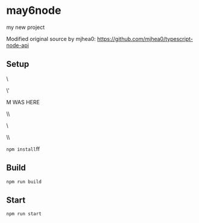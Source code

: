 # may6node

my new project

Modified original source by mjhea0: https://github.com/mjhea0/typescript-node-api

## Setup






































































\













































\\\'









M WAS HERE

















































\\\

































\\








\\\






























`npm install`ff












## Build







`npm run build`





## Start

`npm run start`


